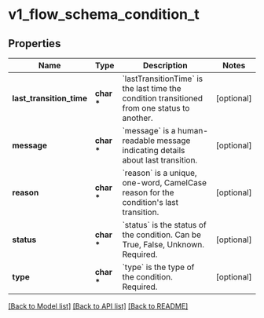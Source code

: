 # v1_flow_schema_condition_t

## Properties
Name | Type | Description | Notes
------------ | ------------- | ------------- | -------------
**last_transition_time** | **char \*** | &#x60;lastTransitionTime&#x60; is the last time the condition transitioned from one status to another. | [optional] 
**message** | **char \*** | &#x60;message&#x60; is a human-readable message indicating details about last transition. | [optional] 
**reason** | **char \*** | &#x60;reason&#x60; is a unique, one-word, CamelCase reason for the condition&#39;s last transition. | [optional] 
**status** | **char \*** | &#x60;status&#x60; is the status of the condition. Can be True, False, Unknown. Required. | [optional] 
**type** | **char \*** | &#x60;type&#x60; is the type of the condition. Required. | [optional] 

[[Back to Model list]](../README.md#documentation-for-models) [[Back to API list]](../README.md#documentation-for-api-endpoints) [[Back to README]](../README.md)


